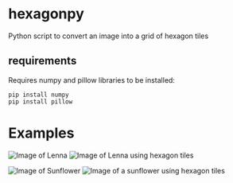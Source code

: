 # hexagonpy
Python script to convert an image into a grid of hexagon tiles

## requirements
Requires numpy and pillow libraries to be installed:
```
pip install numpy
pip install pillow
```

# Examples
![Image of Lenna](https://github.com/McJazzy/hexagonpy/blob/master/Lenna.png)
![Image of Lenna using hexagon tiles](https://github.com/McJazzy/hexagonpy/blob/master/Lenna_Processed.png)

![Image of Sunflower](https://github.com/McJazzy/hexagonpy/blob/master/A_sunflower.jpg)
![Image of a sunflower using hexagon tiles](https://github.com/McJazzy/hexagonpy/blob/master/A_Sunflower_Processed.png)
